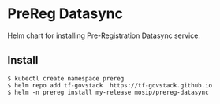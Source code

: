 # PreReg Datasync

Helm chart for installing Pre-Registration Datasync service.

## Install
```console
$ kubectl create namespace prereg
$ helm repo add tf-govstack  https://tf-govstack.github.io
$ helm -n prereg install my-release mosip/prereg-datasync
```

